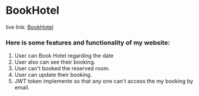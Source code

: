 # BookHotel
live link: [BookHotel](https://bookhotel-2024.netlify.app/)

### Here is some features and functionality of my website:

1. User can Book Hotel regarding the date
2. User also can see their booking.
3. User can't booked the reserved room.
4. User can update their booking.
5. JWT token implemente so that any one can't access the my booking by email.